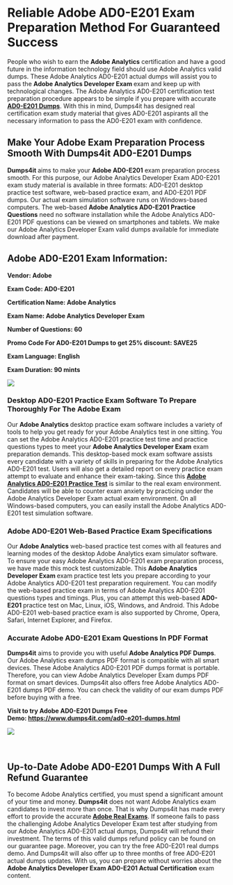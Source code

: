 

<h1><strong>Reliable Adobe AD0-E201 Exam Preparation Method For Guaranteed Success </strong></h1>

<p>People who wish to earn the <strong>Adobe Analytics</strong> certification and have a good future in the information technology field should use Adobe Analytics valid dumps. These Adobe Analytics AD0-E201 actual dumps will assist you to pass the <b>Adobe Analytics Developer Exam </b>exam and keep up with technological changes. The Adobe Analytics AD0-E201 certification test preparation procedure appears to be simple if you prepare with accurate <a href="https://www.dumps4it.com/ad0-e201-dumps.html"><b>AD0-E201 Dumps</b></a>. With this in mind, Dumps4it has designed real certification exam study material that gives AD0-E201 aspirants all the necessary information to pass the AD0-E201 exam with confidence.</p>

<h2><strong>Make Your Adobe Exam Preparation Process Smooth With Dumps4it AD0-E201 Dumps</strong></h2>

<p><b>Dumps4it </b>aims to make your <b>Adobe AD0-E201</b> exam preparation process smooth. For this purpose, our Adobe Analytics Developer Exam AD0-E201 exam study material is available in three formats: AD0-E201 desktop practice test software, web-based practice exam, and AD0-E201 PDF dumps. Our actual exam simulation software runs on Windows-based computers. The web-based <b>Adobe Analytics AD0-E201 Practice Questions</b> need no software installation while the Adobe Analytics AD0-E201 PDF questions can be viewed on smartphones and tablets. We make our Adobe Analytics Developer Exam valid dumps available for immediate download after payment. </p>

<h2><strong>Adobe AD0-E201 Exam Information:</strong></h2>

<p><strong>Vendor: Adobe</strong></p>

<p><strong>Exam Code: AD0-E201</strong></p>

<p><strong>Certification Name: Adobe Analytics</strong></p>

<p><strong>Exam Name: Adobe Analytics Developer Exam</strong></p>

<p><strong>Number of Questions: 60</strong></p>

<p><strong>Promo Code For AD0-E201 Dumps to get 25% discount: SAVE25</strong></p>

<p><strong>Exam Language: English</strong></p>

<p><strong>Exam Duration: 90 mints</strong></p>

<p><a href="https://www.dumps4it.com/ad0-e201-dumps.html"><img src="https://i.imgur.com/a474NNd.jpg" /></a></p>

<h3><strong>Desktop AD0-E201 Practice Exam Software To Prepare Thoroughly For The Adobe Exam </strong></h3>

<p>Our <b>Adobe Analytics </b>desktop practice exam software includes a variety of tools to help you get ready for your Adobe Analytics test in one sitting. You can set the Adobe Analytics AD0-E201 practice test time and practice questions types to meet your <b>Adobe Analytics Developer Exam</b> exam preparation demands. This desktop-based mock exam software assists every candidate with a variety of skills in preparing for the Adobe Analytics AD0-E201 test. Users will also get a detailed report on every practice exam attempt to evaluate and enhance their exam-taking. Since this <a href="https://www.dumps4it.com/ad0-e201-dumps.html"><b>Adobe Analytics AD0-E201 Practice Test</b></a> is similar to the real exam environment. Candidates will be able to counter exam anxiety by practicing under the Adobe Analytics Developer Exam actual exam environment. On all Windows-based computers, you can easily install the Adobe Analytics AD0-E201 test simulation software.</p>

<h3><strong>Adobe AD0-E201 Web-Based Practice Exam Specifications  </strong></h3>

<p>Our <b>Adobe Analytics</b> web-based practice test comes with all features and learning modes of the desktop Adobe Analytics exam simulator software. To ensure your easy Adobe Analytics AD0-E201 exam preparation process, we have made this mock test customizable. This <b>Adobe Analytics Developer Exam </b>exam practice test lets you prepare according to your Adobe Analytics AD0-E201 test preparation requirement. You can modify the web-based practice exam in terms of Adobe Analytics AD0-E201 questions types and timings. Plus, you can attempt this web-based <b>AD0-E201 </b> practice test on Mac, Linux, iOS, Windows, and Android. This Adobe AD0-E201 web-based practice exam is also supported by Chrome, Opera, Safari, Internet Explorer, and Firefox. </p>

<h3><strong>Accurate Adobe AD0-E201 Exam Questions In PDF Format  </strong></h3>

<p><strong>Dumps4it</strong> aims to provide you with useful <b>Adobe Analytics PDF Dumps</b>. Our Adobe Analytics exam dumps PDF format is compatible with all smart devices. These Adobe Analytics AD0-E201 PDF dumps format is portable. Therefore, you can view Adobe Analytics Developer Exam dumps PDF format on smart devices. Dumps4it also offers free Adobe Analytics AD0-E201 dumps PDF demo. You can check the validity of our exam dumps PDF before buying with a free. </p>

<p><strong>Visit to try Adobe AD0-E201 Dumps Free Demo: <a href="https://www.dumps4it.com/ad0-e201-dumps.html" ms="" trebuchet="">https://www.dumps4it.com/ad0-e201-dumps.html</a></strong></p>

<p><a href="https://www.dumps4it.com/ad0-e201-dumps.html"><img src="https://i.imgur.com/tHvwmqt.jpg" /></a></p>

<p> </p>

<h2><strong>Up-to-Date Adobe AD0-E201 Dumps With A Full Refund Guarantee </strong></h2>

<p>To become Adobe Analytics certified, you must spend a significant amount of your time and money. <b>Dumps4it</b> does not want Adobe Analytics exam candidates to invest more than once. That is why Dumps4it has made every effort to provide the accurate<strong> <a href="https://www.dumps4it.com/adobe-real-exams.html">Adobe Real Exams</a></strong>. If someone fails to pass the challenging Adobe Analytics Developer Exam test after studying from our Adobe Analytics AD0-E201 actual dumps, Dumps4it will refund their investment. The terms of this valid dumps refund policy can be found on our guarantee page. Moreover, you can try the free AD0-E201 real dumps demo. And Dumps4it will also offer up to three months of free AD0-E201 actual dumps updates. With us, you can prepare without worries about the <b>Adobe Analytics Developer Exam AD0-E201 Actual Certification</b> exam content.</p>
